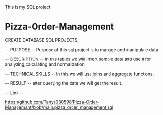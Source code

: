 This is my SQL project

# Pizza-Order-Management #

CREATE DATABASE SQL PROJECTS;

-- PURPOSE --
Purpose of this sql project is to manage and manipulate data

-- DESCRIPTION --
in this tables we will insert sample data and use it for analyzing,calculating and normalization

-- TECHNICAL SKILLS -- 
In this we will use joins and aggregate functions.

-- RESULT --
after querying the data we will get the result.

-- Link --

https://github.com/Tanya030598/Pizza-Order-Managemant/blob/main/pizza_order_management.sql
